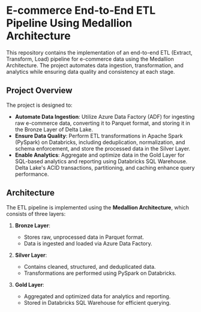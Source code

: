 # E-commerce End-to-End ETL Pipeline Using Medallion Architecture

This repository contains the implementation of an end-to-end ETL (Extract, Transform, Load) pipeline for e-commerce data using the Medallion Architecture. The project automates data ingestion, transformation, and analytics while ensuring data quality and consistency at each stage.

## Project Overview

The project is designed to:
- **Automate Data Ingestion**: Utilize Azure Data Factory (ADF) for ingesting raw e-commerce data, converting it to Parquet format, and storing it in the Bronze Layer of Delta Lake.
- **Ensure Data Quality**: Perform ETL transformations in Apache Spark (PySpark) on Databricks, including deduplication, normalization, and schema enforcement, and store the processed data in the Silver Layer.
- **Enable Analytics**: Aggregate and optimize data in the Gold Layer for SQL-based analytics and reporting using Databricks SQL Warehouse. Delta Lake's ACID transactions, partitioning, and caching enhance query performance.

## Architecture

The ETL pipeline is implemented using the **Medallion Architecture**, which consists of three layers:
1. **Bronze Layer**:
   - Stores raw, unprocessed data in Parquet format.
   - Data is ingested and loaded via Azure Data Factory.
   
2. **Silver Layer**:
   - Contains cleaned, structured, and deduplicated data.
   - Transformations are performed using PySpark on Databricks.

3. **Gold Layer**:
   - Aggregated and optimized data for analytics and reporting.
   - Stored in Databricks SQL Warehouse for efficient querying.
